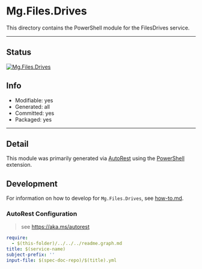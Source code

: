 <!-- region Generated -->
# Mg.Files.Drives
This directory contains the PowerShell module for the FilesDrives service.

---
## Status
[![Mg.Files.Drives](https://img.shields.io/powershellgallery/v/Mg.Files.Drives.svg?style=flat-square&label=Mg.Files.Drives "Mg.Files.Drives")](https://www.powershellgallery.com/packages/Mg.Files.Drives/)

## Info
- Modifiable: yes
- Generated: all
- Committed: yes
- Packaged: yes

---
## Detail
This module was primarily generated via [AutoRest](https://github.com/Azure/autorest) using the [PowerShell](https://github.com/Azure/autorest.powershell) extension.

## Development
For information on how to develop for `Mg.Files.Drives`, see [how-to.md](how-to.md).
<!-- endregion -->

### AutoRest Configuration

> see https://aka.ms/autorest

``` yaml
require:
  - $(this-folder)/../../../readme.graph.md
title: $(service-name)
subject-prefix: ''
input-file: $(spec-doc-repo)/$(title).yml
```
